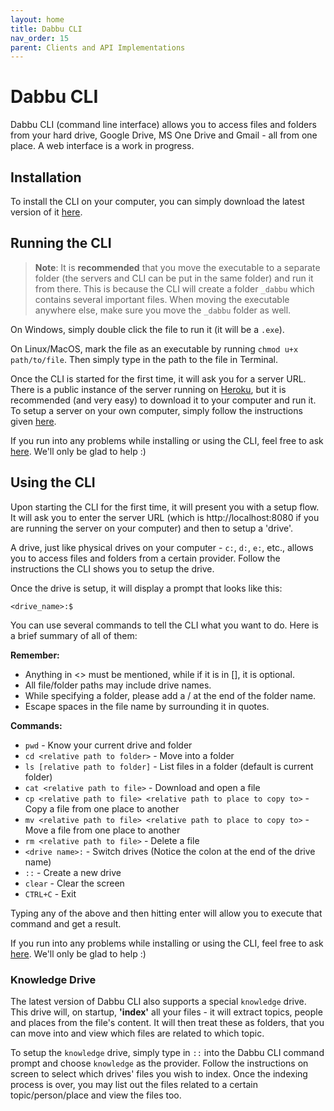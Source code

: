 ```yaml
---
layout: home
title: Dabbu CLI
nav_order: 15
parent: Clients and API Implementations
---
```


# Dabbu CLI

Dabbu CLI (command line interface) allows you to access files and folders from your hard drive, Google Drive, MS One Drive and Gmail - all from one place. A web interface is a work in progress.

## Installation

To install the CLI on your computer, you can simply download the latest version of it [here](https://github.com/dabbu-knowledge-platform/dabbu-cli/releases/latest).

## Running the CLI

> **Note**: It is **recommended** that you move the executable to a separate folder (the servers and CLI can be put in the same folder) and run it from there. This is because the CLI will create a folder `_dabbu` which contains several important files. When moving the executable anywhere else, make sure you move the `_dabbu` folder as well.

On Windows, simply double click the file to run it (it will be a `.exe`).

On Linux/MacOS, mark the file as an executable by running `chmod u+x path/to/file`. Then simply type in the path to the file in Terminal.

Once the CLI is started for the first time, it will ask you for a server URL. There is a public instance of the server running on [Heroku](https://dabbu-server.herokuapp.com/), but it is recommended (and very easy) to download it to your computer and run it. To setup a server on your own computer, simply follow the instructions given [here](./server).

If you run into any problems while installing or using the CLI, feel free to ask [here](https://github.com/dabbu-knowledge-platform/cli/discussions/categories/q-a). We'll only be glad to help :)

## Using the CLI

Upon starting the CLI for the first time, it will present you with a setup flow. It will ask you to enter the server URL (which is http://localhost:8080 if you are running the server on your computer) and then to setup a 'drive'. 

A drive, just like physical drives on your computer - `c:`, `d:`, `e:`, etc., allows you to access files and folders from a certain provider. Follow the instructions the CLI shows you to setup the drive.

Once the drive is setup, it will display a prompt that looks like this:

```
<drive_name>:$ 
```

You can use several commands to tell the CLI what you want to do. Here is a brief summary of all of them:

**Remember:**

- Anything in <> must be mentioned, while if it is in [], it is optional.
- All file/folder paths may include drive names.
- While specifying a folder, please add a / at the end of the folder name.
- Escape spaces in the file name by surrounding it in quotes.

**Commands:**

- `pwd` - Know your current drive and folder
- `cd <relative path to folder>` - Move into a folder
- `ls [relative path to folder]` - List files in a folder (default is current folder)
- `cat <relative path to file>` - Download and open a file
- `cp <relative path to file> <relative path to place to copy to>` - Copy a file from one place to another
- `mv <relative path to file> <relative path to place to copy to>` - Move a file from one place to another
- `rm <relative path to file>` - Delete a file
- `<drive name>:` - Switch drives (Notice the colon at the end of the drive name)
- `::` - Create a new drive
- `clear` - Clear the screen
- `CTRL+C` - Exit

Typing any of the above and then hitting enter will allow you to execute that command and get a result.

If you run into any problems while installing or using the CLI, feel free to ask [here](https://github.com/dabbu-knowledge-platform/cli/discussions/categories/q-a). We'll only be glad to help :)

### Knowledge Drive

The latest version of Dabbu CLI also supports a special `knowledge` drive. This drive will, on startup, **'index'** all your files - it will extract topics, people and places from the file's content. It will then treat these as folders, that you can move into and view which files are related to which topic.

To setup the `knowledge` drive, simply type in `::` into the Dabbu CLI command prompt and choose `knowledge` as the provider. Follow the instructions on screen to select which drives' files you wish to index. Once the indexing process is over, you may list out the files related to a certain topic/person/place and view the files too.